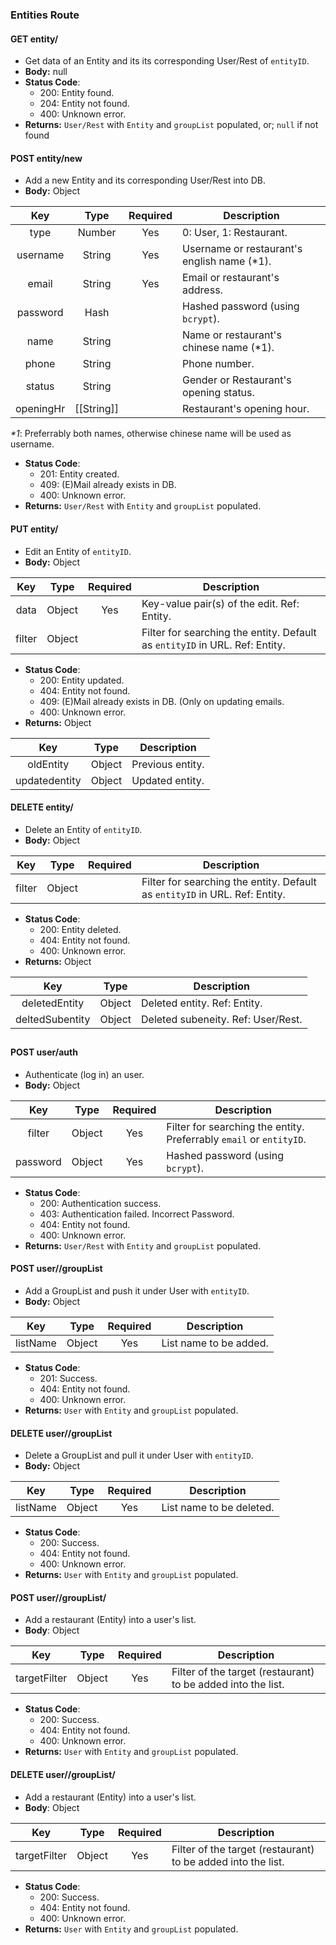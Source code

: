 ### Entities Route

#### GET entity/<entityID>
- Get data of an Entity and its its corresponding User/Rest of `entityID`.
- **Body:** null
- **Status Code**:
    - 200: Entity found.
    - 204: Entity not found.
    - 400: Unknown error.
- **Returns:** `User/Rest` with `Entity` and `groupList` populated, or; `null` if not found


#### POST entity/new
- Add a new Entity and its corresponding User/Rest into DB.
- **Body:** Object

Key      | Type   | Required | Description
:-------:|:------:|:---:|--|
type     | Number | Yes | 0: User, 1: Restaurant.
username | String | Yes | Username or restaurant's english name (\*1).
email    | String | Yes | Email or restaurant's address.
password | Hash   |     | Hashed password (using `bcrypt`).
name     | String |     | Name or restaurant's chinese name (\*1).
phone    | String |     | Phone number.
status   | String |     | Gender or Restaurant's opening status.
openingHr| [[String]] | | Restaurant's opening hour.

*\*1*: Preferrably both names, otherwise chinese name will be used as username.
- **Status Code**:
    - 201: Entity created.
    - 409: (E)Mail already exists in DB.
    - 400: Unknown error.
- **Returns:** `User/Rest` with `Entity` and `groupList` populated.

#### PUT entity/<entityID>
- Edit an Entity of `entityID`.
- **Body:** Object

Key      | Type   | Required | Description
:-------:|:------:|:---:|--|
data     | Object | Yes | Key-value pair(s) of the edit. Ref: Entity.
filter   | Object |     | Filter for searching the entity. Default as `entityID` in URL. Ref: Entity.

- **Status Code**:
    - 200: Entity updated.
    - 404: Entity not found.
    - 409: (E)Mail already exists in DB. (Only on updating emails.
    - 400: Unknown error.
- **Returns:** Object

Key           | Type   | Description
:------------:|:------:|--|
oldEntity     | Object | Previous entity.
updatedentity | Object | Updated entity.

#### DELETE entity/<entityID>
- Delete an Entity of `entityID`.
- **Body:** Object

Key      | Type   | Required | Description
:-------:|:------:|:---:|--|
filter   | Object |     | Filter for searching the entity. Default as `entityID` in URL. Ref: Entity. 

- **Status Code**:
    - 200: Entity deleted.
    - 404: Entity not found.
    - 400: Unknown error.
- **Returns:** Object

Key             | Type   | Description
:--------------:|:------:|--|
deletedEntity   | Object | Deleted entity. Ref: Entity.
deltedSubentity | Object | Deleted subeneity. Ref: User/Rest. 

##

#### POST user/auth
- Authenticate (log in) an user.
- **Body:** Object

Key      | Type   | Required | Description
:-------:|:------:|:---:|--|
filter   | Object | Yes | Filter for searching the entity. Preferrably `email` or `entityID`.
password | Object | Yes | Hashed password (using `bcrypt`).

- **Status Code**:
    - 200: Authentication success.
    - 403: Authentication failed. Incorrect Password.
    - 404: Entity not found.
    - 400: Unknown error.
- **Returns:** `User/Rest` with `Entity` and `groupList` populated.

#### POST user/<entityID>/groupList
- Add a GroupList and push it under User with `entityID`.
- **Body:** Object

Key      | Type   | Required | Description
:-------:|:------:|:---:|--|
listName | Object | Yes | List name to be added.

- **Status Code**:
    - 201: Success.
    - 404: Entity not found.
    - 400: Unknown error.
- **Returns:** `User` with `Entity` and `groupList` populated.

#### DELETE user/<entityID>/groupList
- Delete a GroupList and pull it under User with `entityID`.
- **Body:** Object

Key      | Type   | Required | Description
:-------:|:------:|:---:|--|
listName | Object | Yes | List name to be deleted.

- **Status Code**:
    - 200: Success.
    - 404: Entity not found.
    - 400: Unknown error.
- **Returns:** `User` with `Entity` and `groupList` populated.

#### POST user/<entityID>/groupList/<listName>
- Add a restaurant (Entity) into a user's list.
- **Body**: Object

Key          | Type   | Required | Description
:-----------:|:------:|:---:|--|
targetFilter | Object | Yes | Filter of the target (restaurant) to be added into the list. 

- **Status Code**:
    - 200: Success.
    - 404: Entity not found.
    - 400: Unknown error.
- **Returns:** `User` with `Entity` and `groupList` populated.

#### DELETE user/<entityID>/groupList/<listName>
- Add a restaurant (Entity) into a user's list.
- **Body**: Object

Key          | Type   | Required | Description
:-----------:|:------:|:---:|--|
targetFilter | Object | Yes | Filter of the target (restaurant) to be added into the list. 

- **Status Code**:
    - 200: Success.
    - 404: Entity not found.
    - 400: Unknown error.
- **Returns:** `User` with `Entity` and `groupList` populated.




